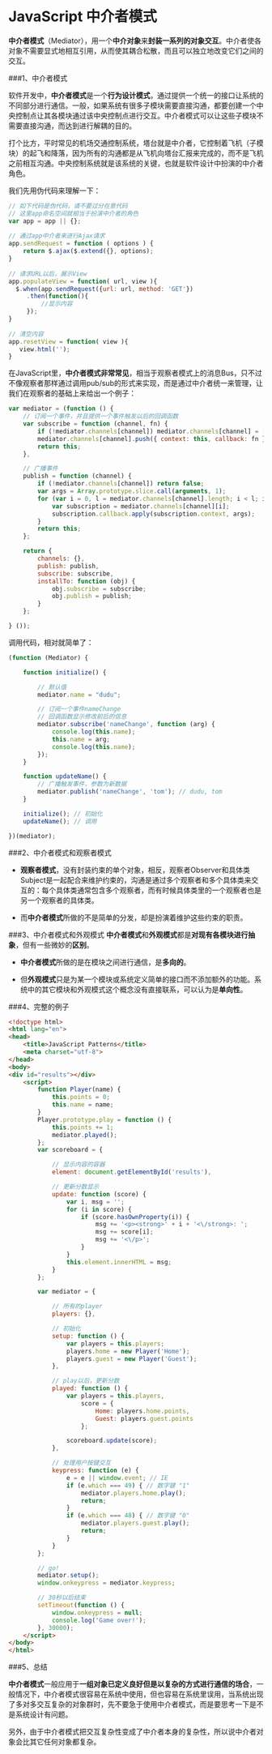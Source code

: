 JavaScript 中介者模式
=============

**中介者模式**（Mediator），用一个**中介对象**来**封装一系列的对象交互**。中介者使各对象不需要显式地相互引用，从而使其耦合松散，而且可以独立地改变它们之间的交互。

###1、中介者模式

软件开发中，**中介者模式**是一个**行为设计模式**，通过提供一个统一的接口让系统的不同部分进行通信。一般，如果系统有很多子模块需要直接沟通，都要创建一个中央控制点让其各模块通过该中央控制点进行交互。中介者模式可以让这些子模块不需要直接沟通，而达到进行解耦的目的。

打个比方，平时常见的机场交通控制系统，塔台就是中介者，它控制着飞机（子模块）的起飞和降落，因为所有的沟通都是从飞机向塔台汇报来完成的，而不是飞机之前相互沟通。中央控制系统就是该系统的关键，也就是软件设计中扮演的中介者角色。

我们先用伪代码来理解一下：
```javascript
// 如下代码是伪代码，请不要过分在意代码
// 这里app命名空间就相当于扮演中介者的角色
var app = app || {};
 
// 通过app中介者来进行Ajax请求
app.sendRequest = function ( options ) {
    return $.ajax($.extend({}, options);
}
 
// 请求URL以后，展示View
app.populateView = function( url, view ){
  $.when(app.sendRequest({url: url, method: 'GET'})
     .then(function(){
         //显示内容
     });
}
 
// 清空内容
app.resetView = function( view ){
   view.html('');
}
```
在JavaScript里，**中介者模式非常常见**，相当于观察者模式上的消息Bus，只不过不像观察者那样通过调用pub/sub的形式来实现，而是通过中介者统一来管理，让我们在观察者的基础上来给出一个例子：
```javascript
var mediator = (function () {
    // 订阅一个事件，并且提供一个事件触发以后的回调函数
    var subscribe = function (channel, fn) {
        if (!mediator.channels[channel]) mediator.channels[channel] = [];
        mediator.channels[channel].push({ context: this, callback: fn });
        return this;
    },

    // 广播事件
    publish = function (channel) {
        if (!mediator.channels[channel]) return false;
        var args = Array.prototype.slice.call(arguments, 1);
        for (var i = 0, l = mediator.channels[channel].length; i < l; i++) {
            var subscription = mediator.channels[channel][i];
            subscription.callback.apply(subscription.context, args);
        }
        return this;
    };

    return {
        channels: {},
        publish: publish,
        subscribe: subscribe,
        installTo: function (obj) {
            obj.subscribe = subscribe;
            obj.publish = publish;
        }
    };

} ());
```
调用代码，相对就简单了：
```javascript
(function (Mediator) {

    function initialize() {

        // 默认值
        mediator.name = "dudu";

        // 订阅一个事件nameChange
        // 回调函数显示修改前后的信息
        mediator.subscribe('nameChange', function (arg) {
            console.log(this.name);
            this.name = arg;
            console.log(this.name);
        });
    }

    function updateName() {
        // 广播触发事件，参数为新数据
        mediator.publish('nameChange', 'tom'); // dudu, tom
    }

    initialize(); // 初始化
    updateName(); // 调用

})(mediator);
```
###2、中介者模式和观察者模式

- **观察者模式**，没有封装约束的单个对象，相反，观察者Observer和具体类Subject是一起配合来维护约束的，沟通是通过多个观察者和多个具体类来交互的：每个具体类通常包含多个观察者，而有时候具体类里的一个观察者也是另一个观察者的具体类。

- 而**中介者模式**所做的不是简单的分发，却是扮演着维护这些约束的职责。

###3、中介者模式和外观模式
**中介者模式**和**外观模式**都是**对现有各模块进行抽象**，但有一些微妙的**区别**。
- **中介者模式**所做的是在模块之间进行通信，是**多向的**。

- 但**外观模式**只是为某一个模块或系统定义简单的接口而不添加额外的功能。系统中的其它模块和外观模式这个概念没有直接联系，可以认为是**单向性**。

###4、完整的例子
```html
<!doctype html>
<html lang="en">
<head>
    <title>JavaScript Patterns</title>
    <meta charset="utf-8">
</head>
<body>
<div id="results"></div>
    <script>
        function Player(name) {
            this.points = 0;
            this.name = name;
        }
        Player.prototype.play = function () {
            this.points += 1;
            mediator.played();
        };
        var scoreboard = {

            // 显示内容的容器
            element: document.getElementById('results'),

            // 更新分数显示
            update: function (score) {
                var i, msg = '';
                for (i in score) {
                    if (score.hasOwnProperty(i)) {
                        msg += '<p><strong>' + i + '<\/strong>: ';
                        msg += score[i];
                        msg += '<\/p>';
                    }
                }
                this.element.innerHTML = msg;
            }
        };

        var mediator = {

            // 所有的player
            players: {},

            // 初始化
            setup: function () {
                var players = this.players;
                players.home = new Player('Home');
                players.guest = new Player('Guest');
            },

            // play以后，更新分数
            played: function () {
                var players = this.players,
                    score = {
                        Home: players.home.points,
                        Guest: players.guest.points
                    };

                scoreboard.update(score);
            },

            // 处理用户按键交互
            keypress: function (e) {
                e = e || window.event; // IE
                if (e.which === 49) { // 数字键 "1"
                    mediator.players.home.play();
                    return;
                }
                if (e.which === 48) { // 数字键 "0"
                    mediator.players.guest.play();
                    return;
                }
            }
        };

        // go!
        mediator.setup();
        window.onkeypress = mediator.keypress;

        // 30秒以后结束
        setTimeout(function () {
            window.onkeypress = null;
            console.log('Game over!');
        }, 30000);
    </script>
</body>
</html>
```
###5、总结

**中介者模式**一般应用于**一组对象已定义良好但是以复杂的方式进行通信的场合**，一般情况下，中介者模式很容易在系统中使用，但也容易在系统里误用，当系统出现了多对多交互复杂的对象群时，先不要急于使用中介者模式，而是要思考一下是不是系统设计有问题。

另外，由于中介者模式把交互复杂性变成了中介者本身的复杂性，所以说中介者对象会比其它任何对象都复杂。
